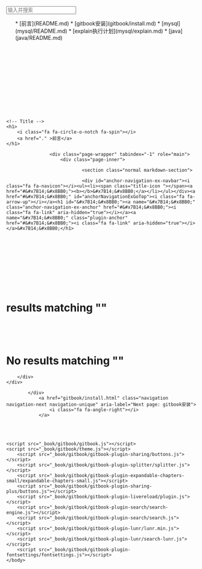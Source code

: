 <!DOCTYPE HTML>
<html lang="zh-hans" >
    <head>
        <meta charset="UTF-8">
        <meta content="text/html; charset=utf-8" http-equiv="Content-Type">
        <title>前言 · 笔记</title>
        <meta http-equiv="X-UA-Compatible" content="IE=edge" />
        <meta name="description" content="">
        <meta name="generator" content="GitBook 3.2.3">
        <meta name="author" content="听听那冷雨">
        <link rel="stylesheet" href="_book/gitbook/style.css">
        <link rel="stylesheet" href="_book/gitbook/gitbook-plugin-splitter/splitter.css">
		<link rel="stylesheet" href="_book/gitbook/gitbook-plugin-expandable-chapters-small/expandable-chapters-small.css">
        <link rel="stylesheet" href="_book/gitbook/gitbook-plugin-anchors/plugin.css">
        <link rel="stylesheet" href="_book/gitbook/gitbook-plugin-anchor-navigation-ex/style/plugin.css">
        <link rel="stylesheet" href="_book/gitbook/gitbook-plugin-highlight/website.css">
        <link rel="stylesheet" href="_book/gitbook/gitbook-plugin-search/search.css">
        <link rel="stylesheet" href="_book/gitbook/gitbook-plugin-fontsettings/website.css">
    <meta name="HandheldFriendly" content="true"/>
    <meta name="viewport" content="width=device-width, initial-scale=1, user-scalable=no">
    <meta name="apple-mobile-web-app-capable" content="yes">
    <meta name="apple-mobile-web-app-status-bar-style" content="black">
    <link rel="apple-touch-icon-precomposed" sizes="152x152" href="g_book/itbook/images/apple-touch-icon-precomposed-152.png">
    <link rel="shortcut icon" href="_book/gitbook/images/favicon.ico" type="image/x-icon"> 
    <link rel="next" href="_book/gitbook/install.html" />
    </head>
    <body>
<div class="book">
    <div class="book-summary">   
<div id="book-search-input" role="search">
    <input type="text" placeholder="输入并搜索" />
</div>
                <nav role="navigation">
<ul class="summary">
* [前言](README.md)
* [gitbook安装](gitbook/install.md)
* [mysql](mysql/README.md)
  * [explain执行计划](mysql/explain.md)
* [java](java/README.md)
</ul>
                </nav>


​        
​    </div>
​    
​    <div class="book-body">
​        
​            <div class="body-inner">


​                    

<div class="book-header" role="navigation">
​    

    <!-- Title -->
    <h1>
        <i class="fa fa-circle-o-notch fa-spin"></i>
        <a href="." >前言</a>
    </h1>
</div>




                    <div class="page-wrapper" tabindex="-1" role="main">
                        <div class="page-inner">

<div id="book-search-results">
    <div class="search-noresults">

                                <section class="normal markdown-section">
                                
                                <div id="anchor-navigation-ex-navbar"><i class="fa fa-navicon"></i><ul><li><span class="title-icon "></span><a href="#&#x7B14;&#x8BB0;"><b></b>&#x7B14;&#x8BB0;</a></li></ul></div><a href="#&#x7B14;&#x8BB0;" id="anchorNavigationExGoTop"><i class="fa fa-arrow-up"></i></a><h1 id="&#x7B14;&#x8BB0;"><a name="&#x7B14;&#x8BB0;" class="anchor-navigation-ex-anchor" href="#&#x7B14;&#x8BB0;"><i class="fa fa-link" aria-hidden="true"></i></a><a name="&#x7B14;&#x8BB0;" class="plugin-anchor" href="#&#x7B14;&#x8BB0;"><i class="fa fa-link" aria-hidden="true"></i></a>&#x7B14;&#x8BB0;</h1>
​                                
​                                </section>
​                            
​    </div>
​    <div class="search-results">
​        <div class="has-results">
​            
​            <h1 class="search-results-title"><span class='search-results-count'></span> results matching "<span class='search-query'></span>"</h1>
​            <ul class="search-results-list"></ul>
​            
        </div>
        <div class="no-results">
            <h1 class="search-results-title">No results matching "<span class='search-query'></span>"</h1>
            
        </div>
    </div>
</div>
                        </div>
                    </div>
                
            </div>                
                <a href="gitbook/install.html" class="navigation navigation-next navigation-unique" aria-label="Next page: gitbook安装">
                    <i class="fa fa-angle-right"></i>
                </a>
​        
​    </div>
</div>


    <script src="_book/gitbook/gitbook.js"></script>
    <script src="_book/gitbook/theme.js"></script>
        <script src="_book/gitbook/gitbook-plugin-sharing/buttons.js"></script>
        <script src="_book/gitbook/gitbook-plugin-splitter/splitter.js"></script>
        <script src="_book/gitbook/gitbook-plugin-expandable-chapters-small/expandable-chapters-small.js"></script>
        <script src="_book/gitbook/gitbook-plugin-sharing-plus/buttons.js"></script>
        <script src="_book/gitbook/gitbook-plugin-livereload/plugin.js"></script>
        <script src="_book/gitbook/gitbook-plugin-search/search-engine.js"></script>
        <script src="_book/gitbook/gitbook-plugin-search/search.js"></script>
        <script src="_book/gitbook/gitbook-plugin-lunr/lunr.min.js"></script>
        <script src="_book/gitbook/gitbook-plugin-lunr/search-lunr.js"></script>
        <script src="_book/gitbook/gitbook-plugin-fontsettings/fontsettings.js"></script>
    </body>

</html>